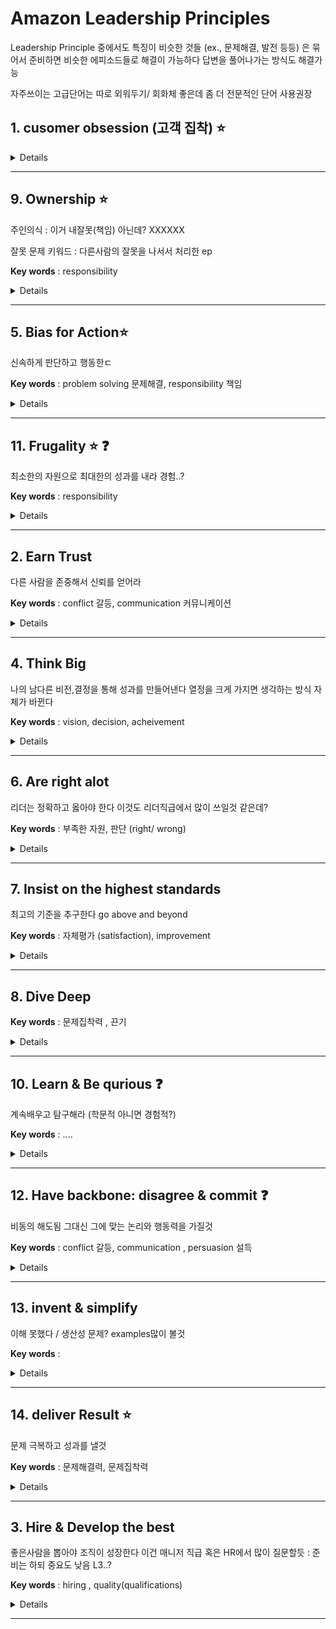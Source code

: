 # Amazon Leadership Principles 
Leadership Principle 중에서도 특징이 비슷한 것들 (ex., 문제해결, 발전 등등) 은 묶어서 준비하면 비슷한 에피소드들로 해결이 가능하다 답변을 풀어나가는 방식도 해결가능

자주쓰이는 고급단어는 따로 외워두기/ 회화체 좋은데 좀 더 전문적인 단어 사용권장


## 1. cusomer obsession (고객 집착) :star:
<details>
  <details>
  고객 만족도가 가장 중요

  문제유형 ) 
  <!-- direct questions  -->
  고객에게 필수 그 이상의 서비스를 한 경험 ( 성공경험)

  왜 고객이 중요한지 / 비즈니스에서 중요한지

  고객 집착의 비즈니스적 예시 (시장에서 고객집착으로 성공한 제품 혹은 회사예시)

  내가 경험한 고객 중심 서비스의 예시

  고객을 만족 / 불만족 시킨 경험 

  <!-- implicit questions : 대답이 고객만족도 -->
  제품이나 서비스에 가장 중요한 요소가 뭐라고 생각하나요?
  </details>

**Example Questions**
- Tell me about a time when you had to make a desicion about how to best serve a customer or group of customers
- Tell me about a time when you didn't meet customer expectiations. What happened, and how did you deal with the situation?
- Who was your most difficult customer?
- How do you go about prioritizing customer needs when you are dealing with large number of customers? (대규모 고객)
- 
</details>

--------------------------------



## 9. Ownership :star:
  주인의식 : 이거 내잘못(책임) 아닌데? XXXXXX

  잘못 문제 키워드 : 다른사람의 잘못을 나서서 처리한 ep 

**Key words** : responsibility 

<details>

**Example Questions**

- Tell me about a time when you took on a task that was beyond your responsibilities
- Tell me about a time when you had to work on a task with unclear respoinsibilities
- Tell me about a time when you showed an initiative to work on a challenging project  ????
</details>

--------------------------------

## 5. Bias for Action:star:
  신속하게 판단하고 행동한ㄷ

**Key words**   : problem solving 문제해결, responsibility 책임
  <details>

 **Example Questions**
- Provide an example of when you took a calculated risk
- Describe a situation when you took the initiative to correct a problem or a mistake rather than waiting for someone else to do it
- Tell me about a time when you required some information from somebody else, but they weren't responsive. what did you do?
</details>

---------------------------------

## 11. Frugality :star: :question:
  최소한의 자원으로 최대한의 성과를 내라
  경험..?

**Key words** : responsibility 

<details>

**Example Questions**

- Describe a time when you had to rely on yourself to complete a task.
- Tell me about a time when you had to be frugal
- 
</details>

--------------------------------


## 2. Earn Trust 
  다른 사람을 존중해서 신뢰를 얻어라

 **Key words** : conflict 갈등, communication 커뮤니케이션

<details>

**Example Questions**

- Describe a time when you had to speak up in a difficult or uncomfortable environment. 
- 라울 에피 풀면 풀거 많겠네.. 이미 20년동안 같은 프로그램을 쓴 사원이었기 때문에 새로운 프로그램에 대해 협조적이지 않고 바꾸고 싶어하지 않았다. 최대한 visible presention 을 통해서 쉽게 이해하도록 communication skill / 의사소통에 있어서 열린자세를 유지 / 그 사람에 대한 공로를 인정하고 이해하는 자세 ==> 나를 존중하고 최대한 도와주려는 태도로 바뀜 + 성과 .. (actualization / replacement 60% 달성)

- What woudl you do to gain the trust of your team?
  학교 팀프..? team 에대한 신뢰..

- Tell me about a time when you had to tell a harsh truth to someone.
- 어려운데..
  
</details>

--------------------------------

## 4. Think Big
  나의 남다른 비전,결정을 통해 성과를 만들어낸다
  열정을 크게 가지면 생각하는 방식 자체가 바뀐다

**Key words**   : vision, decision, acheivement
  <details>

 **Example Questions**
- Tell me about your most significant professional acheivement
- Tell me about a time when you ad to make a bold and challenging decision
- Tell me about a time when your vision led to a great impact
</details>



--------------------------------
## 6. Are right alot
  리더는 정확하고 옳아야 한다
  이것도 리더직급에서 많이 쓰일것 같은데?

**Key words**  : 부족한 자원, 판단 (right/ wrong)
  <details> 

   **Example Questions**
  - Tell me about a time when you effectively use your judgement to solve a problem 
  - Tell me about a time when you had to work with insufficient information or incomplete data
  - Tell me about a time when you were wrong
  </details>

--------------------------------
## 7. Insist on the highest standards
  최고의 기준을 추구한다 go above and beyond

**Key words**   : 자체평가 (satisfaction), improvement
  <details>

 **Example Questions**
- Tell me about a time when you were dissatisfied with the quality of a project at work. What did you do to improve it?
- Tell me about a time when you motivated others to go above and beyond
- Describe a situation When you couldn't meet your stands and expections on a task
</details>

--------------------------------
## 8. Dive Deep 

**Key words**   : 문제집착력 , 끈기
  <details>

 **Example Questions**
- Tell me about the most complicated problem you've had to deal with
- Give me an exapmle of when you utilized in-depth data to develop solution
  : ML 추천알고리즘 비교 / history & 3가지 방법 구현 / 깊은 이해

- Tell me about something that you have learned in your role

</details>


--------------------------------
## 10. Learn & Be qurious :question:
  계속배우고 탐구해라 (학문적 아니면 경험적?)

**Key words**   : ....
  <details>

 **Example Questions**
- Tell me about an important lesson you learned over the past year (작년 교훈)
- Tell me about a situation or experience you went through that changed your way of thinking (사고 변화)
- Tell me about a time when you made a smarter decision with the help of your curiousity (호기심에 변화가 될 결정?)

</details>


--------------------------------
## 12. Have backbone: disagree & commit :question:
  비동의 해도됨 그대신 그에 맞는 논리와 행동력을 가질것


**Key words**   : conflict 갈등, communication , persuasion 설득 
  <details>

 **Example Questions**
- Tell me a time when you disagree with the approach of a team member 
- Give me an example of somehting you believe in that nobody else does
- Tell me about an unpopular decision of yours

</details>


--------------------------------
## 13. invent & simplify
  이해 못했다 / 생산성 문제? examples많이 볼것

**Key words**   : 
  <details>

 **Example Questions**
- Describe a time when  you found a simple solution to a complex problem.(공모전에서 시간 없는데 ui 완성도 너무 떨어짐 화면 구성에 메인이미지 화질 높이고 slider 넣어서 완성도 높이게)
- Tell me about a time when you invented somthing
- Tell me about a time when you tried to simplify a process but failed. what woulde you have done differently?
</details>

--------------------------------
## 14. deliver Result :star:
  문제 극복하고 성과를 낼것


**Key words**   :  문제해결력, 문제집착력
  <details>

 **Example Questions**
- Describe the most chanllenging situation in your life and how you handle it
- Give an example of time when you had to handle variety of assginment. What was outcome?
- Tell me about a time when your team gave up on something, but you pushed them to deliver result 
</details>

--------------------------------
## 3. Hire & Develop the best
  좋은사람을 뽑아야 조직이 성장한다
  이건 매니저 직급 혹은 HR에서 많이 질문할듯 : 준비는 하되 중요도 낮음
  L3..?

**Key words**   :  hiring , quality(qualifications) 
  <details>

 **Example Questions**
- Tell me about a time when you mentored someone 
- Tell me about a time when you made a bad hire. When did you figure it out, and what did you do?
- What qualities do you look for in potential candidates when making hiring decisions?
</details>


--------------------------------
<!-- 이력서,, 몇번 써보니까 진짜 이제 많이 좋아졌다
그래도 가끔 보면서 계속 수정하기


기본 면접질문 고민하기


주도적인 initiative
initiate 초래하다 시작하다
주도하다 lead


initiate / lead / change -->

<!-- https://www.levels.fyi/blog/amazon-leadership-principles.html -->